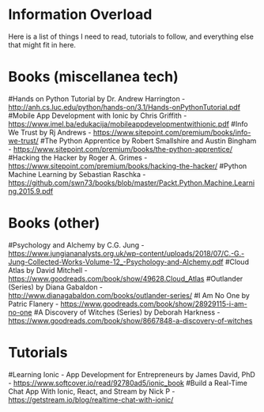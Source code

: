 # Information Overload

Here is a list of things I need to read, tutorials to follow, and everything else that might fit in here.

# Books (miscellanea tech)

#Hands on Python Tutorial by Dr. Andrew Harrington - http://anh.cs.luc.edu/python/hands-on/3.1/Hands-onPythonTutorial.pdf
#Mobile App Development with Ionic by Chris Griffith - https://www.imel.ba/edukacija/mobileappdevelopmentwithionic.pdf
#Info We Trust by Rj Andrews - https://www.sitepoint.com/premium/books/info-we-trust/
#The Python Apprentice by Robert Smallshire and Austin Bingham - https://www.sitepoint.com/premium/books/the-python-apprentice/
#Hacking the Hacker by Roger A. Grimes - https://www.sitepoint.com/premium/books/hacking-the-hacker/
#Python Machine Learning by Sebastian Raschka - https://github.com/swn73/books/blob/master/Packt.Python.Machine.Learning.2015.9.pdf

# Books (other)
#Psychology and Alchemy by C.G. Jung - https://www.jungiananalysts.org.uk/wp-content/uploads/2018/07/C.-G.-Jung-Collected-Works-Volume-12_-Psychology-and-Alchemy.pdf
#Cloud Atlas by David Mitchell - https://www.goodreads.com/book/show/49628.Cloud_Atlas
#Outlander (Series) by Diana Gabaldon - http://www.dianagabaldon.com/books/outlander-series/
#I Am No One by Patric Flanery - https://www.goodreads.com/book/show/28929115-i-am-no-one
#A Discovery of Witches (Series) by Deborah Harkness - https://www.goodreads.com/book/show/8667848-a-discovery-of-witches

# Tutorials 
#Learning Ionic - App Development for Entrepreneurs by James David, PhD - https://www.softcover.io/read/92780ad5/ionic_book
#Build a Real-Time Chat App With Ionic, React, and Stream by Nick P - https://getstream.io/blog/realtime-chat-with-ionic/


